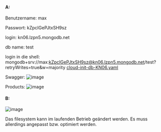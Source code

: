 #### A:

Benutzername: max

Passwort: kZpcIGePJtxSH9sz

login: kn06.lzpn5.mongodb.net

db name: test

login in die shell: mongodb+srv://max:kZpcIGePJtxSH9sz@kn06.lzpn5.mongodb.net/test?retryWrites=true&w=majority
[cloud-init-db-KN06.yaml](Data/cloud-init-db-KN06.yaml)

Swagger:
![image](https://github.com/user-attachments/assets/93859837-af51-4af0-ba35-f3ea68243540)

Products:
![image](https://github.com/user-attachments/assets/e87c81a5-6117-43c4-9b50-119fec076070)

#### B:

![image](https://github.com/user-attachments/assets/5a9002f3-b6a6-40fa-9a5a-3f00c4a10c72)

Das filesystem kann im laufenden Betrieb geändert werden. Es muss allerdings angepasst bzw. optimiert werden.